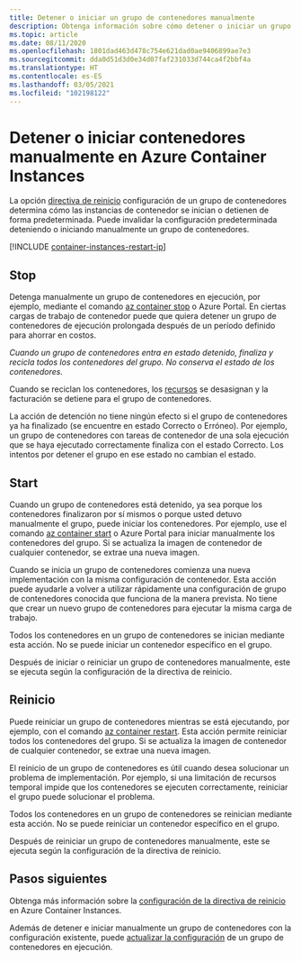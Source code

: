 ```yaml
---
title: Detener o iniciar un grupo de contenedores manualmente
description: Obtenga información sobre cómo detener o iniciar un grupo de contenedores manualmente en Azure Container Instances.
ms.topic: article
ms.date: 08/11/2020
ms.openlocfilehash: 1801dad463d478c754e621dad0ae9406899ae7e3
ms.sourcegitcommit: dda0d51d3d0e34d07faf231033d744ca4f2bbf4a
ms.translationtype: HT
ms.contentlocale: es-ES
ms.lasthandoff: 03/05/2021
ms.locfileid: "102198122"
---
```

# <a name="manually-stop-or-start-containers-in-azure-container-instances"></a>Detener o iniciar contenedores manualmente en Azure Container Instances

La opción [directiva de reinicio](container-instances-restart-policy.md) configuración de un grupo de contenedores determina cómo las instancias de contenedor se inician o detienen de forma predeterminada. Puede invalidar la configuración predeterminada deteniendo o iniciando manualmente un grupo de contenedores.

[!INCLUDE [container-instances-restart-ip](../../includes/container-instances-restart-ip.md)]

## <a name="stop"></a>Stop

Detenga manualmente un grupo de contenedores en ejecución, por ejemplo, mediante el comando [az container stop][az-container-stop] o Azure Portal. En ciertas cargas de trabajo de contenedor puede que quiera detener un grupo de contenedores de ejecución prolongada después de un período definido para ahorrar en costos. 

*Cuando un grupo de contenedores entra en estado detenido, finaliza y recicla todos los contenedores del grupo. No conserva el estado de los contenedores.*

Cuando se reciclan los contenedores, los [recursos](container-instances-container-groups.md#resource-allocation) se desasignan y la facturación se detiene para el grupo de contenedores.

La acción de detención no tiene ningún efecto si el grupo de contenedores ya ha finalizado (se encuentre en estado Correcto o Erróneo). Por ejemplo, un grupo de contenedores con tareas de contenedor de una sola ejecución que se haya ejecutado correctamente finaliza con el estado Correcto. Los intentos por detener el grupo en ese estado no cambian el estado. 

## <a name="start"></a>Start

Cuando un grupo de contenedores está detenido, ya sea porque los contenedores finalizaron por sí mismos o porque usted detuvo manualmente el grupo, puede iniciar los contenedores. Por ejemplo, use el comando [az container start][az-container-start] o Azure Portal para iniciar manualmente los contenedores del grupo. Si se actualiza la imagen de contenedor de cualquier contenedor, se extrae una nueva imagen. 

Cuando se inicia un grupo de contenedores comienza una nueva implementación con la misma configuración de contenedor. Esta acción puede ayudarle a volver a utilizar rápidamente una configuración de grupo de contenedores conocida que funciona de la manera prevista. No tiene que crear un nuevo grupo de contenedores para ejecutar la misma carga de trabajo.

Todos los contenedores en un grupo de contenedores se inician mediante esta acción. No se puede iniciar un contenedor específico en el grupo.

Después de iniciar o reiniciar un grupo de contenedores manualmente, este se ejecuta según la configuración de la directiva de reinicio.
  
## <a name="restart"></a>Reinicio

Puede reiniciar un grupo de contenedores mientras se está ejecutando, por ejemplo, con el comando [az container restart][az-container-restart]. Esta acción permite reiniciar todos los contenedores del grupo. Si se actualiza la imagen de contenedor de cualquier contenedor, se extrae una nueva imagen. 

El reinicio de un grupo de contenedores es útil cuando desea solucionar un problema de implementación. Por ejemplo, si una limitación de recursos temporal impide que los contenedores se ejecuten correctamente, reiniciar el grupo puede solucionar el problema.

Todos los contenedores en un grupo de contenedores se reinician mediante esta acción. No se puede reiniciar un contenedor específico en el grupo.

Después de reiniciar un grupo de contenedores manualmente, este se ejecuta según la configuración de la directiva de reinicio.

## <a name="next-steps"></a>Pasos siguientes

Obtenga más información sobre la [configuración de la directiva de reinicio](container-instances-restart-policy.md) en Azure Container Instances.

Además de detener e iniciar manualmente un grupo de contenedores con la configuración existente, puede [actualizar la configuración](container-instances-update.md) de un grupo de contenedores en ejecución.

<!-- LINKS - External -->

<!-- LINKS - Internal -->
[az-container-restart]: /cli/azure/container#az-container-restart
[az-container-start]: /cli/azure/container#az-container-start
[az-container-stop]: /cli/azure/container#az-container-stop
